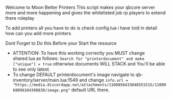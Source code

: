 Welcome to Moon Better Printers 
This script makes your qbcore server more and more happening and gives the whitelisted job rp players to extend there roleplay

To add printers all you have to do is check config.lua i have told in detail how can you add more printers

Dont Forget to Do this Before your Start the resource

* ATTENTION: To have this working correctly you MUST change shared.lua as follows: `Search for "printerdocument" and make ["unique"] = true` otherwise documents WILL STACK and You'll be able to see only latest.
* To change DEFAULT printerdocument's image navigate to qb-inventory/server/main.lua:1549 and change `info.url = "https://media.discordapp.net/attachments/1108856433048551515/1109068096104308838/image.png"` default URL there.

